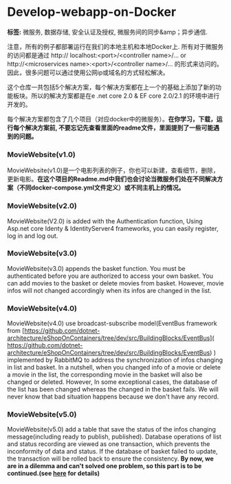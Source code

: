 # Develop-webapp-on-Docker
**标签:** 微服务, 数据存储, 安全认证及授权, 微服务间的同步&amp；异步通信.

注意，所有的例子都部署运行在我们的本地主机和本地Docker上.  所有对于微服务的访问都是通过  http:// localhost:<port\>/\<controller name\>/...  or http://\<microservices name\>:\<port\>/\<controller name\>/... 的形式来访问的。因此，很多问题可以通过使用公网ip或域名的方式轻松解决。

这个仓库一共包括5个解决方案，每个解决方案都在上一个的基础上添加了新的功能板块。所以的解决方案都是在e .net core 2.0 & EF core 2.0/2.1 的环境中进行开发的。

每个解决方案都包含了几个项目（对应docker中的微服务）。**在你学习，下载，运行每个解决方案前, 不要忘记先查看里面的readme文件，里面提到了一些可能遇到的问题。**

### **MovieWebsite(v1.0)**  
MovieWebsite(v1.0)是一个电影列表的例子，你也可以新建，查看细节，删除，更新电影。**在这个项目的Readme.md中我们也会讨论当微服务们处在不同解决方案（不同docker-compose.yml文件定义）或不同主机上的情况。**

### **MovieWebsite(v2.0)**  
MovieWebsite(V2.0) is added with the Authentication function, Using Asp.net core Identy & IdentityServer4 frameworks, you can easily register, log in and log out.

### **MovieWebsite(v3.0)**  
MovieWebsite(v3.0)  appends the basket function. You must be authenticated before you are authorized to access your own basket. You can add movies to the basket or delete movies from basket. However, movie infos will not changed accordingly when its infos are changed in the list.

### **MovieWebsite(v4.0)**    
MovieWebsite(v4.0) use broadcast-subscribe model(EventBus framework from [https://github.com/dotnet-architecture/eShopOnContainers/tree/dev/src/BuildingBlocks/EventBus]( https://github.com/dotnet-architecture/eShopOnContainers/tree/dev/src/BuildingBlocks/EventBus) ) implemented by RabbitMQ to address the synchronization of infos changing in list and basket. In a nutshell, when you changed info of a movie or delete a movie in the list, the corresponding movie in the basket will also be changed or deleted.  However, In some exceptional cases, the database of the list has been changed whereas the changed in the basket fails. We will never know that bad situation happens because we don't have any record.

### **MovieWebsite(v5.0)**  
MovieWebsite(v5.0) add a table that save the status of the infos changing message(including ready to publish, published). Database operations of list and status recording are viewed as one transaction, which prevents the inconformity of data and status. If the database of basket failed to update, the transaction will be rolled back to ensure the consistency. **By now, we are in a dilemma and can't solved one problem, so this part is to be continued.(see [here](https://github.com/China-WenboZhao/Develop-webapp-on-Docker/blob/master/MovieWebsite(v5.0)/Readme.md
) for details)**

